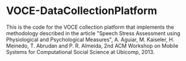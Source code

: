 # VOCE-DataCollectionPlatform
This is the code for the VOCE collection platform that implements the methodology described in the article "Speech Stress Assessment using Physiological and Psychological Measures", A. Aguiar, M. Kaiseler, H. Meinedo, T. Abrudan and P. R. Almeida, 2nd ACM Workshop on Mobile Systems for Computational Social Science at Ubicomp, 2013.
